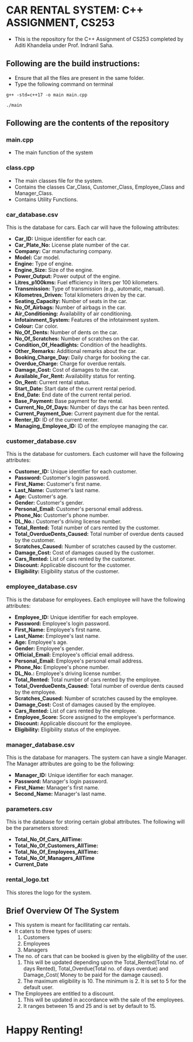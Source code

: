 # CAR RENTAL SYSTEM: C++ ASSIGNMENT, CS253
- This is the repository for the C++ Assignment of CS253 completed by Aditi Khandelia under Prof. Indranil Saha.



## Following are the build instructions:

- Ensure that all the files are present in the same folder.
- Type the following command on terminal
```
g++ -std=c++17 -o main main.cpp
  
./main
```



## Following are the contents of the repository

### main.cpp
- The main function of the system
  
### class.cpp
- The main classes file for the system.
- Contains the classes Car_Class, Customer_Class, Employee_Class and Manager_Class.
- Contains Utility Functions.
  
### car_database.csv
This is the database for cars. Each car will have the following attributes:
- **Car_ID:** Unique identifier for each car.
- **Car_Plate_No:** License plate number of the car.
- **Company:** Car manufacturing company.
- **Model:** Car model.
- **Engine:** Type of engine.
- **Engine_Size:** Size of the engine.
- **Power_Output:** Power output of the engine.
- **Litres_p100kms:** Fuel efficiency in liters per 100 kilometers.
- **Transmission:** Type of transmission (e.g., automatic, manual).
- **Kilometres_Driven:** Total kilometers driven by the car.
- **Seating_Capacity:** Number of seats in the car.
- **No_Of_Airbags:** Number of airbags in the car.
- **Air_Conditioning:** Availability of air conditioning.
- **Infotainment_System:** Features of the infotainment system.
- **Colour:** Car color.
- **No_Of_Dents:** Number of dents on the car.
- **No_Of_Scratches:** Number of scratches on the car.
- **Condition_Of_Headlights:** Condition of the headlights.
- **Other_Remarks:** Additional remarks about the car.
- **Booking_Charge_Day:** Daily charge for booking the car.
- **Overdue_Charge:** Charge for overdue rentals.
- **Damage_Cost:** Cost of damages to the car.
- **Available_For_Rent:** Availability status for renting.
- **On_Rent:** Current rental status.
- **Start_Date:** Start date of the current rental period.
- **End_Date:** End date of the current rental period.
- **Base_Payment:** Base payment for the rental.
- **Current_No_Of_Days:** Number of days the car has been rented.
- **Current_Payment_Due:** Current payment due for the rental.
- **Renter_ID:** ID of the current renter.
- **Managing_Employee_ID:** ID of the employee managing the car.
  
### customer_database.csv
This is the database for customers. Each customer will have the following attributes:
- **Customer_ID:** Unique identifier for each customer.
- **Password:** Customer's login password.
- **First_Name:** Customer's first name.
- **Last_Name:** Customer's last name.
- **Age:** Customer's age.
- **Gender:** Customer's gender.
- **Personal_Email:** Customer's personal email address.
- **Phone_No:** Customer's phone number.
- **DL_No.:** Customer's driving license number.
- **Total_Rented:** Total number of cars rented by the customer.
- **Total_OverdueDents_Caused:** Total number of overdue dents caused by the customer.
- **Scratches_Caused:** Number of scratches caused by the customer.
- **Damage_Cost:** Cost of damages caused by the customer.
- **Cars_Rented:** List of cars rented by the customer.
- **Discount:** Applicable discount for the customer.
- **Eligibility:** Eligibility status of the customer.
  
### employee_database.csv
This is the database for employees. Each employee will have the following attributes:
- **Employee_ID:** Unique identifier for each employee.
- **Password:** Employee's login password.
- **First_Name:** Employee's first name.
- **Last_Name:** Employee's last name.
- **Age:** Employee's age.
- **Gender:** Employee's gender.
- **Official_Email:** Employee's official email address.
- **Personal_Email:** Employee's personal email address.
- **Phone_No:** Employee's phone number.
- **DL_No.:** Employee's driving license number.
- **Total_Rented:** Total number of cars rented by the employee.
- **Total_OverdueDents_Caused:** Total number of overdue dents caused by the employee.
- **Scratches_Caused:** Number of scratches caused by the employee.
- **Damage_Cost:** Cost of damages caused by the employee.
- **Cars_Rented:** List of cars rented by the employee.
- **Employee_Score:** Score assigned to the employee's performance.
- **Discount:** Applicable discount for the employee.
- **Eligibility:** Eligibility status of the employee.
  
### manager_database.csv
This is the database for managers. The system can have a single Manager. The Manager attributes are going to be the following:
- **Manager_ID:** Unique identifier for each manager.
- **Password:** Manager's login password.
- **First_Name:** Manager's first name.
- **Second_Name:** Manager's last name.
  
### parameters.csv
This is the database for storing certain global attributes. The following will be the parameters stored:
- **Total_No_Of_Cars_AllTime:** 
- **Total_No_Of_Customers_AllTime:** 
- **Total_No_Of_Employees_AllTime:** 
- **Total_No_Of_Managers_AllTime**
- **Current_Date**

### rental_logo.txt
This stores the logo for the system.

## Brief Overview Of The System
- This system is meant for facillitating car rentals.
- It caters to three types of users:
  1. Customers
  2. Employees
  3. Managers
- The no. of cars that can be booked is given by the eligibility of the user.
  1. This will be updated depending upon the Total_Rented(Total no. of days Rented), Total_Overdue(Total no. of days overdue) and Damage_Cost( Money to be paid for the damage caused).
  2. The maximum eligibility is 10. The minimum is 2. It is set to 5 for the default user.
- The Employees are entitled to a discount.
  1. This will be updated in accordance with the sale of the employees.
  2. It ranges between 15 and 25 and is set by default to 15.
 
# Happy Renting!
